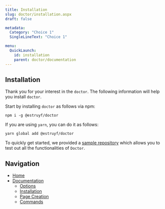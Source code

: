 ```yaml
---
title: Installation
slug: doctor/installation.aspx
draft: false

metadata:
  Category: "Choice 1"
  SingleLineText: "Choice 1"

menu:
  QuickLaunch:
    id: installation
    parent: doctor/documentation
---
```


## Installation

Thank you for your interest in the `doctor`. The following information will help you install `doctor`.

Start by installing `doctor` as follows via npm:

```
npm i -g @estruyf/doctor
```

If you are using `yarn`, you can do it as follows:

```
yarn global add @estruyf/doctor
```

To quickly get started, we provided a [sample repository](https://github.com/estruyf/doctor-sample) which allows you to test out all the functionalities of `Doctor`.

## Navigation

- [Home](../home)
- [Documentation](./documentation)
  - [Options](./options)
  - [Installation](.)
  - [Page Creation](./page-creation)
  - [Commands](./commands)